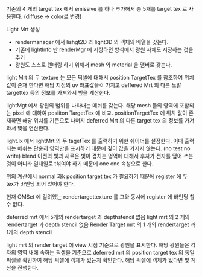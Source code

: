 기존의 4 개의 target tex 에서 emissive 를 하나 추가해서 총 5개를 target tex 로 사용한다. (diffuse -> color로 변경)

Light Mrt 생성
- rendermanager 에서 lishgt2D 와 light3D 의 객체의 배열을 갖는다.
- 기존에 lightInfo 만 renderMgr 에 저장하던 방식에서 광원 자체도 저장하는 것을 추가
- 광원도 스스로 렌더링 하기 위해서 mesh 와 meterial 을 맴버로 갖는다.



light Mrt 의 두 texture 는 모든 픽셀에 대해서 position TargetTex 를 참조하여 위치 값이 존재 한다면 해당 지점의 uv 좌표값을ㅇ 가지고 deffered Mrt 의 다른 노말 targettex 등의 정보를 가져와서 빞을 계산한다.

lightMgt 에서 광원의 범위를 나타내는 메쉬를 갖는다. 해당 mesh 들의 영역에 포함되는 pixel 에 대하여 posiiton TargetTex 에 비교.
positionTargetTex 에 위치 값이 존재하면 해당 위치를 기준으로 나머지 deferred Mrt 의 다른 target tex 의 정보를 가져와서 빛을 연산한다.

light.lx 에서 lightMrt 의 두 tagetTex 를 출력하기 위한 쉐이더를 설정한다. 
이때 출력되는 메쉬는 단순히 영역만을 표시하기 대문에 깊이 값을 가지지 않는다. (no test no write)
blend 이전의 빛과 새로운 빛이 겹치는 영역에 대해서 후자가 전자를 덮어 쓰는 것이 아니라 일대일로 t섞여야 하기 때문에 one one 속성으로 한다.

위의 계산에서 normal 과k position target tex 가 필요하기 때문에 register 에 두 tex가 바인딩 되어 있어야 한다.


현재 OMSet 에 걸려있는 rendertargettexture 를 그와 동시에 register 에 바인딩 할 수 없다. 


deferred mrt 에서 5개의 rendertarget 과 depthstencil 없음
light mrt 의 2 개의 rendertarget 과 depth stencil 없음
Render Target mrt 의 1 개의 rendertarget 과 1개의 depth stencil

light mrt 의 render target 에 view 시점 기준으로 광원을 표시한다. 
해당 광원들은 각자의 영역 내에 속하는 픽셀을 기준으로
deferred mrt 의 position target tex 의 동일 픽셀을 확인하여 해당 픽셀에 객체가 있는지 확인한다.
해당 픽셀에 객체가 있다면 빛 계산을 진행한다.

